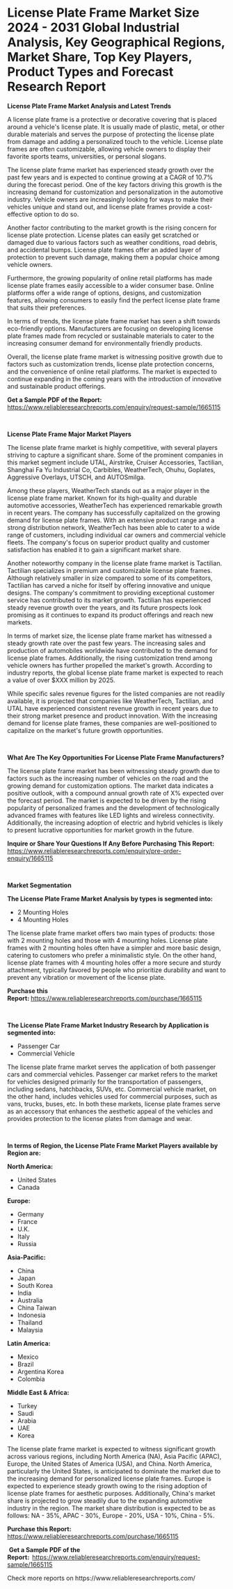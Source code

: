 <p><h1>License Plate Frame Market Size 2024 - 2031 Global Industrial Analysis, Key Geographical Regions, Market Share, Top Key Players, Product Types and Forecast Research Report</h1></p><p><strong>License Plate Frame Market Analysis and Latest Trends</strong></p>
<p><p>A license plate frame is a protective or decorative covering that is placed around a vehicle's license plate. It is usually made of plastic, metal, or other durable materials and serves the purpose of protecting the license plate from damage and adding a personalized touch to the vehicle. License plate frames are often customizable, allowing vehicle owners to display their favorite sports teams, universities, or personal slogans.</p><p>The license plate frame market has experienced steady growth over the past few years and is expected to continue growing at a CAGR of 10.7% during the forecast period. One of the key factors driving this growth is the increasing demand for customization and personalization in the automotive industry. Vehicle owners are increasingly looking for ways to make their vehicles unique and stand out, and license plate frames provide a cost-effective option to do so.</p><p>Another factor contributing to the market growth is the rising concern for license plate protection. License plates can easily get scratched or damaged due to various factors such as weather conditions, road debris, and accidental bumps. License plate frames offer an added layer of protection to prevent such damage, making them a popular choice among vehicle owners.</p><p>Furthermore, the growing popularity of online retail platforms has made license plate frames easily accessible to a wider consumer base. Online platforms offer a wide range of options, designs, and customization features, allowing consumers to easily find the perfect license plate frame that suits their preferences.</p><p>In terms of trends, the license plate frame market has seen a shift towards eco-friendly options. Manufacturers are focusing on developing license plate frames made from recycled or sustainable materials to cater to the increasing consumer demand for environmentally friendly products.</p><p>Overall, the license plate frame market is witnessing positive growth due to factors such as customization trends, license plate protection concerns, and the convenience of online retail platforms. The market is expected to continue expanding in the coming years with the introduction of innovative and sustainable product offerings.</p></p>
<p><strong>Get a Sample PDF of the Report:&nbsp;</strong> <a href="https://www.reliableresearchreports.com/enquiry/request-sample/1665115">https://www.reliableresearchreports.com/enquiry/request-sample/1665115</a></p>
<p>&nbsp;</p>
<p><strong>License Plate Frame Major Market Players</strong></p>
<p><p>The license plate frame market is highly competitive, with several players striving to capture a significant share. Some of the prominent companies in this market segment include UTAL, Airstrike, Cruiser Accessories, Tactilian, Shanghai Fa Yu Industrial Co, Carbibles, WeatherTech, Ohuhu, Goplates, Aggressive Overlays, UTSCH, and AUTOSmilga.</p><p>Among these players, WeatherTech stands out as a major player in the license plate frame market. Known for its high-quality and durable automotive accessories, WeatherTech has experienced remarkable growth in recent years. The company has successfully capitalized on the growing demand for license plate frames. With an extensive product range and a strong distribution network, WeatherTech has been able to cater to a wide range of customers, including individual car owners and commercial vehicle fleets. The company's focus on superior product quality and customer satisfaction has enabled it to gain a significant market share.</p><p>Another noteworthy company in the license plate frame market is Tactilian. Tactilian specializes in premium and customizable license plate frames. Although relatively smaller in size compared to some of its competitors, Tactilian has carved a niche for itself by offering innovative and unique designs. The company's commitment to providing exceptional customer service has contributed to its market growth. Tactilian has experienced steady revenue growth over the years, and its future prospects look promising as it continues to expand its product offerings and reach new markets.</p><p>In terms of market size, the license plate frame market has witnessed a steady growth rate over the past few years. The increasing sales and production of automobiles worldwide have contributed to the demand for license plate frames. Additionally, the rising customization trend among vehicle owners has further propelled the market's growth. According to industry reports, the global license plate frame market is expected to reach a value of over $XXX million by 2025.</p><p>While specific sales revenue figures for the listed companies are not readily available, it is projected that companies like WeatherTech, Tactilian, and UTAL have experienced consistent revenue growth in recent years due to their strong market presence and product innovation. With the increasing demand for license plate frames, these companies are well-positioned to capitalize on the market's future growth opportunities.</p></p>
<p>&nbsp;</p>
<p><strong>What Are The Key Opportunities For License Plate Frame Manufacturers?</strong></p>
<p><p>The license plate frame market has been witnessing steady growth due to factors such as the increasing number of vehicles on the road and the growing demand for customization options. The market data indicates a positive outlook, with a compound annual growth rate of X% expected over the forecast period. The market is expected to be driven by the rising popularity of personalized frames and the development of technologically advanced frames with features like LED lights and wireless connectivity. Additionally, the increasing adoption of electric and hybrid vehicles is likely to present lucrative opportunities for market growth in the future.</p></p>
<p><strong>Inquire or Share Your Questions If Any Before Purchasing This Report:</strong> <a href="https://www.reliableresearchreports.com/enquiry/pre-order-enquiry/1665115">https://www.reliableresearchreports.com/enquiry/pre-order-enquiry/1665115</a></p>
<p>&nbsp;</p>
<p><strong>Market Segmentation</strong></p>
<p><strong>The License Plate Frame Market Analysis by types is segmented into:</strong></p>
<p><ul><li>2 Mounting Holes</li><li>4 Mounting Holes</li></ul></p>
<p><p>The license plate frame market offers two main types of products: those with 2 mounting holes and those with 4 mounting holes. License plate frames with 2 mounting holes often have a simpler and more basic design, catering to customers who prefer a minimalistic style. On the other hand, license plate frames with 4 mounting holes offer a more secure and sturdy attachment, typically favored by people who prioritize durability and want to prevent any vibration or movement of the license plate.</p></p>
<p><strong>Purchase this Report:&nbsp;</strong><a href="https://www.reliableresearchreports.com/purchase/1665115">https://www.reliableresearchreports.com/purchase/1665115</a></p>
<p>&nbsp;</p>
<p><strong>The License Plate Frame Market Industry Research by Application is segmented into:</strong></p>
<p><ul><li>Passenger Car</li><li>Commercial Vehicle</li></ul></p>
<p><p>The license plate frame market serves the application of both passenger cars and commercial vehicles. Passenger car market refers to the market for vehicles designed primarily for the transportation of passengers, including sedans, hatchbacks, SUVs, etc. Commercial vehicle market, on the other hand, includes vehicles used for commercial purposes, such as vans, trucks, buses, etc. In both these markets, license plate frames serve as an accessory that enhances the aesthetic appeal of the vehicles and provides protection to the license plates from damage and wear.</p></p>
<p>&nbsp;</p>
<p><strong>In terms of Region, the License Plate Frame Market Players available by Region are:</strong></p>
<p>
    <p> <strong> North America: </strong>
        <ul>
            <li>United States</li>
            <li>Canada</li>
        </ul>
        </p> 
    <p> <strong> Europe: </strong>
        <ul>
            <li>Germany</li>
            <li>France</li>
            <li>U.K.</li>
            <li>Italy</li>
            <li>Russia</li>
        </ul>
        </p> 
    <p> <strong> Asia-Pacific: </strong>
        <ul>
            <li>China</li>
            <li>Japan</li>
            <li>South Korea</li>
            <li>India</li>
            <li>Australia</li>
            <li>China Taiwan</li>
            <li>Indonesia</li>
            <li>Thailand</li>
            <li>Malaysia</li>
        </ul>
        </p> 
    <p> <strong> Latin America: </strong>
        <ul>
            <li>Mexico</li>
            <li>Brazil</li>
            <li>Argentina Korea</li>
            <li>Colombia</li>
        </ul>
        </p> 
    <p> <strong> Middle East & Africa: </strong>
        <ul>
            <li>Turkey</li>
            <li>Saudi</li>
            <li>Arabia</li>
            <li>UAE</li>
            <li>Korea</li>
        </ul>
    </p>
    </p>
<p><p>The license plate frame market is expected to witness significant growth across various regions, including North America (NA), Asia Pacific (APAC), Europe, the United States of America (USA), and China. North America, particularly the United States, is anticipated to dominate the market due to the increasing demand for personalized license plate frames. Europe is expected to experience steady growth owing to the rising adoption of license plate frames for aesthetic purposes. Additionally, China's market share is projected to grow steadily due to the expanding automotive industry in the region. The market share distribution is expected to be as follows: NA - 35%, APAC - 30%, Europe - 20%, USA - 10%, China - 5%.</p></p>
<p><strong>Purchase this Report: </strong><a href="https://www.reliableresearchreports.com/purchase/1665115">https://www.reliableresearchreports.com/purchase/1665115</a></p>
<p>&nbsp;<strong>Get a Sample PDF of the Report:&nbsp;&nbsp;</strong><a href="https://www.reliableresearchreports.com/enquiry/request-sample/1665115">https://www.reliableresearchreports.com/enquiry/request-sample/1665115</a></p>
<p><strong></strong></p>
<p>Check more reports on https://www.reliableresearchreports.com/</p>